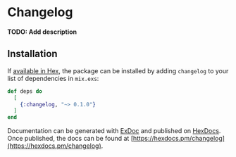 # Changelog

**TODO: Add description**

## Installation

If [available in Hex](https://hex.pm/docs/publish), the package can be installed
by adding `changelog` to your list of dependencies in `mix.exs`:

```elixir
def deps do
  [
    {:changelog, "~> 0.1.0"}
  ]
end
```

Documentation can be generated with [ExDoc](https://github.com/elixir-lang/ex_doc)
and published on [HexDocs](https://hexdocs.pm). Once published, the docs can
be found at [https://hexdocs.pm/changelog](https://hexdocs.pm/changelog).

